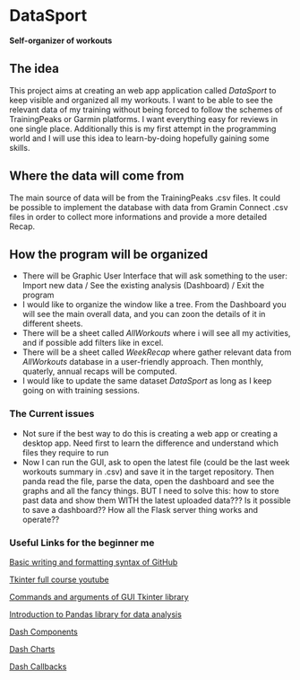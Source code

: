 # DataSport 
**Self-organizer of workouts**

## The idea

This project aims at creating an web app application called *DataSport* to keep visible and organized all my workouts. I want to be able to see the relevant data of my training without being forced to follow the schemes of TrainingPeaks or Garmin platforms. I want everything easy for reviews in one single place. Additionally this is my first attempt in the programming world and I will use this idea to learn-by-doing hopefully gaining some skills.

## Where the data will come from
The main source of data will be from the TrainingPeaks .csv files. It could be possible to implement the database with data from Gramin Connect .csv files in order to collect more informations and provide a more detailed Recap.

## How the program will be organized
- There will be Graphic User Interface that will ask something to the user: Import new data / See the existing analysis (Dashboard) / Exit the program 
- I would like to organize the window like a tree. From the Dashboard you will see the main overall data, and you can zoon the details of it in different sheets.
- There will be a sheet called *AllWorkouts* where i will see all my activities, and if possible add filters like in excel.
- There will be a sheet called *WeekRecap* where gather relevant data from *AllWorkouts* database in a user-friendly approach. Then monthly, quaterly, annual recaps will be computed.
- I would like to update the same dataset *DataSport* as long as I keep going on with training sessions.

### The Current issues
- Not sure if the best way to do this is creating a web app or creating a desktop app. Need first to learn the difference and understand which files they require to run
- Now I can run the GUI, ask to open the latest file (could be the last week workouts summary in .csv) and save it in the target repository. Then panda read the file, parse the data, open the dashboard and see the graphs and all the fancy things. BUT I need to solve this: how to store past data and show them WITH the latest uploaded data??? Is it possible to save a dashboard?? How all the Flask server thing works and operate??


### **Useful Links for the beginner me**
[Basic writing and formatting syntax of GitHub](https://docs.github.com/en/get-started/writing-on-github/getting-started-with-writing-and-formatting-on-github/basic-writing-and-formatting-syntax)

[Tkinter full course youtube](https://www.youtube.com/watch?v=YXPyB4XeYLA&t=14391s)

[Commands and arguments of GUI Tkinter library](http://tkdocs.com/tutorial/widgets.html)

[Introduction to Pandas library for data analysis](https://pandas.pydata.org/docs/user_guide/10min.html)

[Dash Components](https://dash.plotly.com/dash-core-components)

[Dash Charts](https://plotly.com/python/)

[Dash Callbacks](https://dash.plotly.com/basic-callbacks)
